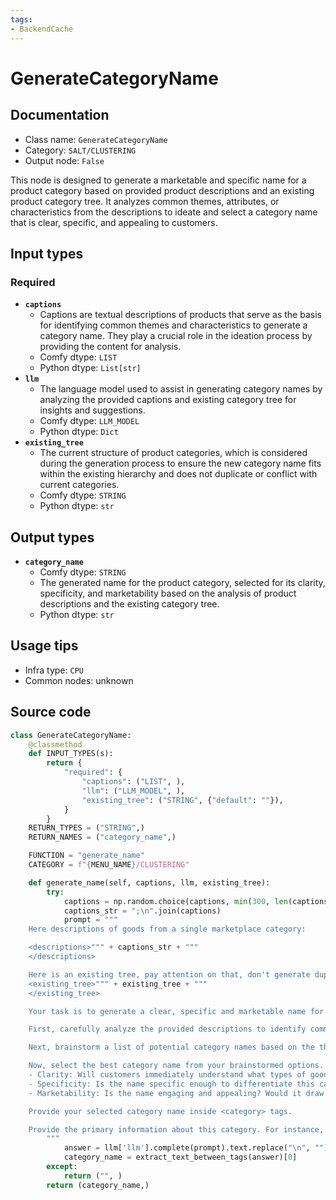 ```yaml
---
tags:
- BackendCache
---
```


# GenerateCategoryName
## Documentation
- Class name: `GenerateCategoryName`
- Category: `SALT/CLUSTERING`
- Output node: `False`

This node is designed to generate a marketable and specific name for a product category based on provided product descriptions and an existing product category tree. It analyzes common themes, attributes, or characteristics from the descriptions to ideate and select a category name that is clear, specific, and appealing to customers.
## Input types
### Required
- **`captions`**
    - Captions are textual descriptions of products that serve as the basis for identifying common themes and characteristics to generate a category name. They play a crucial role in the ideation process by providing the content for analysis.
    - Comfy dtype: `LIST`
    - Python dtype: `List[str]`
- **`llm`**
    - The language model used to assist in generating category names by analyzing the provided captions and existing category tree for insights and suggestions.
    - Comfy dtype: `LLM_MODEL`
    - Python dtype: `Dict`
- **`existing_tree`**
    - The current structure of product categories, which is considered during the generation process to ensure the new category name fits within the existing hierarchy and does not duplicate or conflict with current categories.
    - Comfy dtype: `STRING`
    - Python dtype: `str`
## Output types
- **`category_name`**
    - Comfy dtype: `STRING`
    - The generated name for the product category, selected for its clarity, specificity, and marketability based on the analysis of product descriptions and the existing category tree.
    - Python dtype: `str`
## Usage tips
- Infra type: `CPU`
- Common nodes: unknown


## Source code
```python
class GenerateCategoryName:
    @classmethod
    def INPUT_TYPES(s):
        return {
            "required": {
                "captions": ("LIST", ),
                "llm": ("LLM_MODEL", ),
                "existing_tree": ("STRING", {"default": ""}),
            }
        }
    RETURN_TYPES = ("STRING",)
    RETURN_NAMES = ("category_name",)

    FUNCTION = "generate_name"
    CATEGORY = f"{MENU_NAME}/CLUSTERING"

    def generate_name(self, captions, llm, existing_tree):
        try:
            captions = np.random.choice(captions, min(300, len(captions)))
            captions_str = ";\n".join(captions)    
            prompt = """
    Here descriptions of goods from a single marketplace category:

    <descriptions>""" + captions_str + """
    </descriptions>

    Here is an existing tree, pay attention on that, don't generate duplicates:
    <existing_tree>""" + existing_tree + """
    </existing_tree>

    Your task is to generate a clear, specific and marketable name for the category that these goods belong to. 

    First, carefully analyze the provided descriptions to identify common themes, attributes, or characteristics that could define the category. Look for patterns in the types of products, their uses, materials, or target audiences.

    Next, brainstorm a list of potential category names based on the themes and characteristics you identified. Write out your brainstormed names inside <brainstorm> tags. Focus on names that are descriptive, specific and engaging.

    Now, select the best category name from your brainstormed options. Consider factors like:
    - Clarity: Will customers immediately understand what types of goods are in this category? 
    - Specificity: Is the name specific enough to differentiate this category from others, without being so narrow that it excludes relevant goods?
    - Marketability: Is the name engaging and appealing? Would it draw customers to click on and browse this category?

    Provide your selected category name inside <category> tags.

    Provide the primary information about this category. For instance, if the category includes travel and fashion bags, simply state "Bags." If it consists of modern and minimalist tables, state "Tables." Emphasize the main object of this category!
        """
            answer = llm['llm'].complete(prompt).text.replace("\n", "")
            category_name = extract_text_between_tags(answer)[0]
        except:
            return ("", )
        return (category_name,)

```
